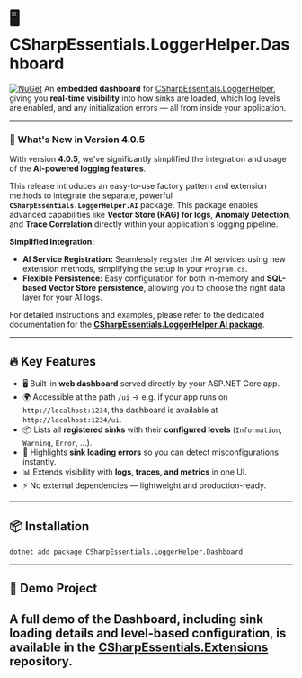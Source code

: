 # 🖥️ CSharpEssentials.LoggerHelper.Dashboard

[![NuGet](https://img.shields.io/nuget/v/CSharpEssentials.LoggerHelper.Dashboard.svg)](https://www.nuget.org/packages/CSharpEssentials.LoggerHelper.Dashboard)
An **embedded dashboard** for [CSharpEssentials.LoggerHelper](https://github.com/alexbypa/CSharp.Essentials), giving you **real-time visibility** into how sinks are loaded, which log levels are enabled, and any initialization errors — all from inside your application.

---

### 🎉 What's New in Version 4.0.5

With version **4.0.5**, we've significantly simplified the integration and usage of the **AI-powered logging features**.

This release introduces an easy-to-use factory pattern and extension methods to integrate the separate, powerful **`CSharpEssentials.LoggerHelper.AI`** package. This package enables advanced capabilities like **Vector Store (RAG) for logs**, **Anomaly Detection**, and **Trace Correlation** directly within your application's logging pipeline.

**Simplified Integration:**

* **AI Service Registration:** Seamlessly register the AI services using new extension methods, simplifying the setup in your `Program.cs`.
* **Flexible Persistence:** Easy configuration for both in-memory and **SQL-based Vector Store persistence**, allowing you to choose the right data layer for your AI logs.

For detailed instructions and examples, please refer to the dedicated documentation for the **[CSharpEssentials.LoggerHelper.AI package](https://www.nuget.org/packages/CSharpEssentials.LoggerHelper.AI)**.

---

## 🔥 Key Features

* 🖥️ Built-in **web dashboard** served directly by your ASP.NET Core app.
* 🌍 Accessible at the path `/ui` → e.g. if your app runs on `http://localhost:1234`, the dashboard is available at `http://localhost:1234/ui`.
* 📦 Lists all **registered sinks** with their **configured levels** (`Information`, `Warning`, `Error`, …).
* 🚨 Highlights **sink loading errors** so you can detect misconfigurations instantly.
* 📊 Extends visibility with **logs, traces, and metrics** in one UI.
* ⚡ No external dependencies — lightweight and production-ready.

---

## 📦 Installation

```bash
dotnet add package CSharpEssentials.LoggerHelper.Dashboard
```

---

## 🚀 Demo Project
A full demo of the Dashboard, including sink loading details and level-based configuration, is available in the [**CSharpEssentials.Extensions**](https://github.com/alexbypa/Csharp.Essentials.Extensions) repository.
---